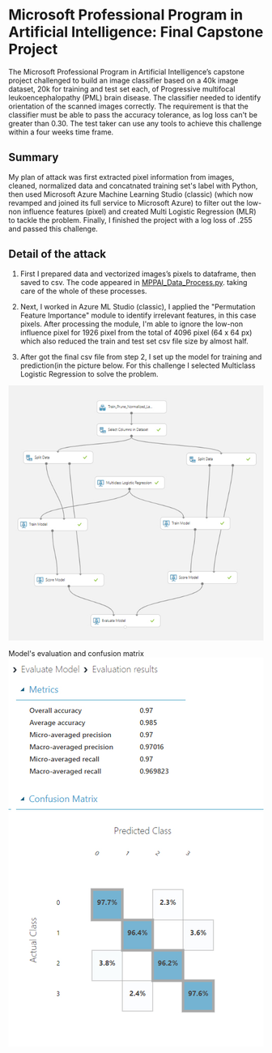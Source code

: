 # Microsoft Professional Program in Artificial Intelligence: Final Capstone Project

The Microsoft Professional Program in Artificial Intelligence’s capstone project challenged to build an image classifier based on a 40k image dataset, 20k for training and test set each, of Progressive multifocal leukoencephalopathy (PML) brain disease. The classifier needed to identify orientation of the scanned images correctly. The requirement is that the classifier must be able to pass the accuracy tolerance, as log loss can't be greater than 0.30. 
The test taker can use any tools to achieve this challenge within a four weeks time frame.

## Summary
My plan of attack was first extracted pixel information from images, cleaned, normalized data and concatnated training set's label with Python, then used Microsoft Azure Machine Learning Studio (classic) (which now revamped and joined its full service to Microsoft Azure) to filter out the low-non influence features (pixel) and created Multi Logistic Regression (MLR) to tackle the problem. Finally, I finished the project with a log loss of .255 and passed this challenge.

## Detail of the attack

1. First I prepared data and vectorized images’s pixels to dataframe, then saved to csv. The code appeared in [MPPAI_Data_Process.py](https://github.com/singhanart/Microsoft_Professional_Program_in_AI_Capstone/blob/master/MPPAI_Data_Process.py/).
taking care of the whole of these processes.

2. Next, I worked in Azure ML Studio (classic), I applied the "Permutation Feature Importance" module to identify irrelevant features, in this case pixels. After processing the module, I'm able to ignore the low-non influence pixel for 1926 pixel from the total of 4096 pixel (64 x 64 px) which also reduced the train and test set csv file size by almost half.

3. After got the final csv file from step 2, I set up the model for training and prediction(in the picture below. For this challenge I selected Multiclass Logistic Regression to solve the problem.

![Multiclass Logistic Regression](readme_pic/model.jpg)

Model's evaluation and confusion matrix 
![Evaluation](readme_pic/eval.jpg)
